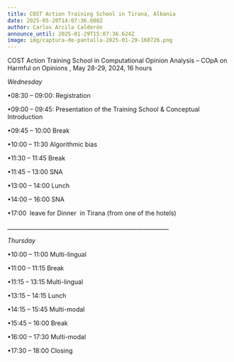 ```yaml
---
title: COST Action Training School in Tirana, Albania
date: 2025-05-28T14:07:36.608Z
author: Carlos Arcila Calderón
announce_until: 2025-01-29T15:07:36.624Z
image: img/captura-de-pantalla-2025-01-29-160726.png
---
```

COST Action Training School in Computational Opinion Analysis – COpA on Harmful on Opinions , May 28-29, 2024, 16 hours 

*Wednesday*

•08:30 – 09:00: Registration 

•09:00 – 09:45: Presentation of the Training School & Conceptual Introduction

•09:45 – 10:00 Break

•10:00 – 11:30 Algorithmic bias

•11:30 – 11:45 Break

•11:45 – 13:00 SNA

•13:00 – 14:00 Lunch

•14:00 – 16:00 SNA

•17:00  leave for Dinner  in Tirana (from one of the hotels)

_﻿\_\_\_\_\_\_\_\_\_\_\_\_\_\_\_\_\_\_\_\_\_\_\_\_\_\_\_\_\_\_\_\_\_\_\_\_\_\_\_\_\_\_\_\_\_\_\_\_\_\_\_\_\_\_\_\_

*Thursday*

•10:00 – 11:00 Multi-lingual

•11:00 – 11:15 Break

•11:15 – 13:15 Multi-lingual

•13:15 – 14:15 Lunch

•14:15 – 15:45 Multi-modal

•15:45 – 16:00 Break

•16:00 – 17:30 Multi-modal

•17:30 – 18:00 Closing